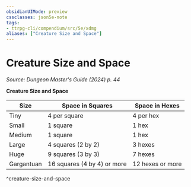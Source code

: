 ```yaml
---
obsidianUIMode: preview
cssclasses: json5e-note
tags:
- ttrpg-cli/compendium/src/5e/xdmg
aliases: ["Creature Size and Space"]
---
```

# Creature Size and Space
*Source: Dungeon Master's Guide (2024) p. 44* 

**Creature Size and Space**

| Size | Space in Squares | Space in Hexes |
|------|------------------|----------------|
| Tiny | 4 per square | 4 per hex |
| Small | 1 square | 1 hex |
| Medium | 1 square | 1 hex |
| Large | 4 squares (2 by 2) | 3 hexes |
| Huge | 9 squares (3 by 3) | 7 hexes |
| Gargantuan | 16 squares (4 by 4) or more | 12 hexes or more |
^creature-size-and-space